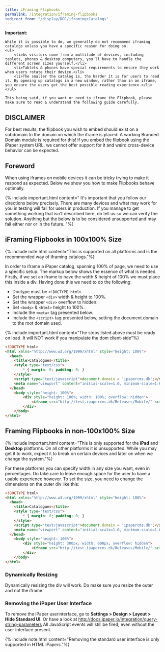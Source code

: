 ```yaml
---
title: iFraming Flipbooks
permalink: /integration/iframing-flipbooks
redirect_from: "/display/DOC/iframing+Catalogs"
---
```


<div class="alert alert-warning">
	<i class="fa fa-warning"></i>
	<b>Important:</b>

	While it is possible to do, we generally do not recommend iframing catalogs unless you have a specific reason for doing so.
	<ul>
		<li>As visitors come from a multitude of devices, including tablets, phones & desktop computers, you'll have to handle the different screen sizes yourself.</li>
		<li>Tablets & phones have special requirements to ensure they work when users rotate their device.</li>
		<li>The smaller the catalog is, the harder it is for users to read it. By opening up catalogs in a new window, rather than in an iframe, you ensure the users get the best possible reading experience.</li>
	</ul>

	This being said, if you want or need to iframe the Flipbook, please make sure to read & understand the following guide carefully.
</div>

## DISCLAIMER

For best results, the flipbook you wish to embed should exist on a subdomain to the domain on which the iframe is placed.
A working Branded Domain module is required for this!
If you embed the flipbook using the iPaper system URL, we cannot offer support for it and weird cross-device behavior can be expected.


## Foreword

When using iframes on mobile devices it can be tricky trying to make it respond as expected. Below we show you how to make Flipbooks behave optimally.

{% include important.html content="
	It's important that you follow our directions below precisely. There are many devices and what may work for you in testing will fail for users in production. If you manage to get something working that isn't described here, do tell us so we can verify the 	solution. Anything but the below is to be considered unsupported and may fail either nor or in the future.
"%}


## iFraming Flipbooks in 100x100% Size

{% include note.html content="This is supported on all platforms and is the recommended way of iframing catalogs."%}

In order to iframe a iPaper catalog, spanning 100% of page, we need to use a specific setup. The markup below shows the essence of what is needed. Firstly, if we set an iframe to have the width & height of 100% we must place this inside a div. Having done this we need to do the following:
* Doctype must be ```<!DOCTYPE html>```
* Set the wrapper ```<div>``` width & height to 100%.
* Set the wrapper ```<div>``` overflow to hidden.
* Set ```<body>``` & ```<html>``` height to 100%.
* Include the ```<meta>``` tag presented below.
* Include the ```<script>``` tag presented below, setting the document.domain to the root domain used.

{% include important.html content="The steps listed above must be ready on load. It will NOT work if you manipulate the dom client-side"%}

```html
<!DOCTYPE html>
<html xmlns="http://www.w3.org/1999/xhtml" style="height: 100%">
  <head>
    <title>Catalogues</title>
    <style type="text/css">
        * { margin: 0; padding: 0; }
    </style>
    <script type="text/javascript">document.domain = 'ipapercms.dk';</script>
    <meta name="viewport" content="initial-scale=1.0, minimum-scale=1.0, maximum-scale=1.0, user-scalable=no, width=device-width" />
  </head>
    <body style="height: 100%">
        <div style="height: 100%; width: 100%; overflow: hidden">
            <iframe src="http://test.ipapercms.dk/Releases/Mobile/" scrolling="no" frameborder="0" style="width: 100%; height: 100%"></iframe>
        </div>
    </body>
</html>
```

## Framing Flipbooks in non-100x100% Size

{% include important.html content="This is only supported for the <b>iPad</b> and <b>Desktop</b> platforms. On all other platforms it is unsupported. While you may get it to work, expect it to break on certain devices and later on when we change the system."%}

For these platforms you can specify width in any size you want, even in percentages. Do take care to leave enough space for the user to have a usable experience however. To set the size, you need to change the dimensions on the outer div like this:

```html
<!DOCTYPE html>
<html xmlns="http://www.w3.org/1999/xhtml" style="height: 100%">
  <head>
    <title>Catalogues</title>
    <style type="text/css">
        * { margin: 0; padding: 0; }
    </style>
    <script type="text/javascript">document.domain = 'ipapercms.dk';</script>
    <meta name="viewport" content="initial-scale=1.0, minimum-scale=1.0, maximum-scale=1.0, user-scalable=no, width=device-width" />
  </head>
    <body style="height: 100%">
        <div style="height: 300px; width: 600px; overflow: hidden">
            <iframe src="http://test.ipapercms.dk/Releases/Mobile/" scrolling="no" frameborder="0" style="width: 100%; height: 100%"></iframe>
        </div>
    </body>
</html>
```

### Dynamically Resizing
Dynamically resizing the div will work. Do make sure you resize the outer and not the iframe.

### Removing the iPaper User Interface
To remove the iPaper userinterface, go to <b>Settings > Design > Layout > Hide Standard UI</b>. 
Or have a look at http://docs.ipaper.io/integration/query-string-parameters 
All JavaScript events will still be fired, even without the user interface present.

{% include note.html content="Removing the standard user interface is only supported in HTML iPapers."%}
